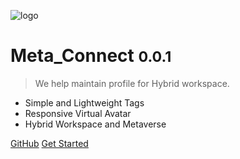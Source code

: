 ![logo](https://docsify.js.org/_media/icon.svg)

# Meta_Connect <small>0.0.1</small>

> We help maintain profile for Hybrid workspace.

- Simple and Lightweight Tags
- Responsive Virtual Avatar
- Hybrid Workspace and Metaverse

[GitHub](https://github.com/HACK2022-Meta-Connect/Meta_Connect-spec/)
[Get Started](readme.md) 